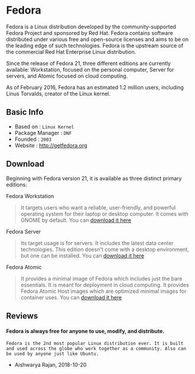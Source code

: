 # Fedora

Fedora is a Linux distribution developed by the community-supported Fedora Project and sponsored by Red Hat. Fedora contains software distributed under various free and open-source licenses and aims to be on the leading edge of such technologies. Fedora is the upstream source of the commercial Red Hat Enterprise Linux distribution.

Since the release of Fedora 21, three different editions are currently available: Workstation, focused on the personal computer, Server for servers, and Atomic focused on cloud computing.

As of February 2016, Fedora has an estimated 1.2 million users, including Linus Torvalds, creator of the Linux kernel.


## Basic Info

* Based on : `Linux Kernel`
* Package Manager : `DNF`
* Founded : `2003`
* Website : http://getfedora.org

## Download

Beginning with Fedora version 21, it is available as three distinct primary editions:

Fedora Workstation
>It targets users who want a reliable, user-friendly, and powerful operating system for their laptop or desktop computer. It comes with GNOME by default.
 You can [download it here](https://getfedora.org/en/workstation/download/)

Fedora Server
>Its target usage is for servers. It includes the latest data center technologies. This edition doesn't come with a desktop environment, but one can be installed.
 You can [download it here](https://getfedora.org/en/server/download/)

Fedora Atomic 
>It provides a minimal image of Fedora which includes just the bare essentials. It is meant for deployment in cloud computing. It provides Fedora Atomic Host images which are optimized minimal images for container uses.
 You can [download it here](https://getfedora.org/en/atomic/download/)

## Reviews

#### Fedora is always free for anyone to use, modify, and distribute.

```
Fedora is the 2nd most popular Linux distribution ever. It is built and used across the globe who work together as a community. Also can be used by anyone just like Ubuntu.
```
- Aishwarya Rajan, 2018-10-20
